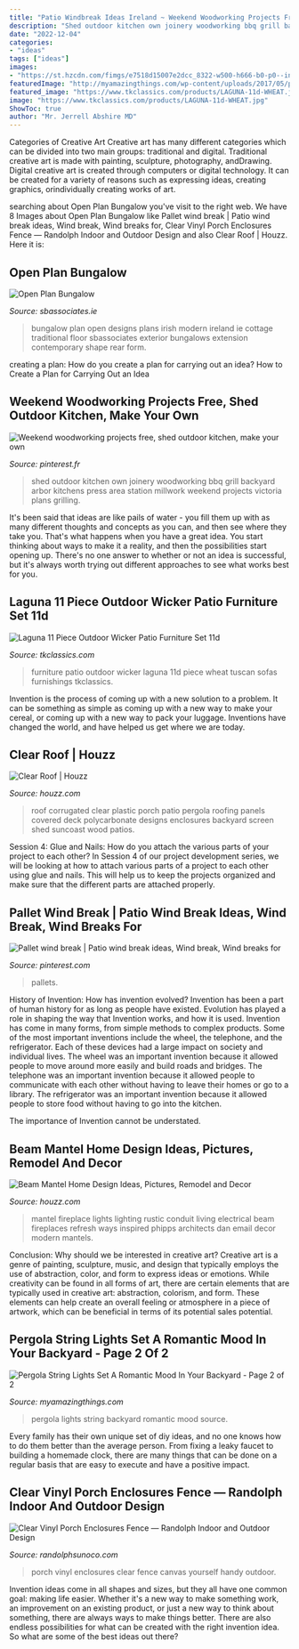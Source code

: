 ```yaml
---
title: "Patio Windbreak Ideas Ireland ~ Weekend Woodworking Projects Free, Shed Outdoor Kitchen, Make Your Own"
description: "Shed outdoor kitchen own joinery woodworking bbq grill backyard arbor kitchens press area station millwork weekend projects victoria plans grilling"
date: "2022-12-04"
categories:
- "ideas"
tags: ["ideas"]
images:
- "https://st.hzcdn.com/fimgs/e7518d15007e2dcc_8322-w500-h666-b0-p0--industrial-porch.jpg"
featuredImage: "http://myamazingthings.com/wp-content/uploads/2017/05/pergola-lights.jpg"
featured_image: "https://www.tkclassics.com/products/LAGUNA-11d-WHEAT.jpg"
image: "https://www.tkclassics.com/products/LAGUNA-11d-WHEAT.jpg"
ShowToc: true
author: "Mr. Jerrell Abshire MD"
---
```



Categories of Creative Art
Creative art has many different categories which can be divided into two main groups: traditional and digital. Traditional creative art is made with painting, sculpture, photography, andDrawing. Digital creative art is created through computers or digital technology. It can be created for a variety of reasons such as expressing ideas, creating graphics, orindividually creating works of art.

	

		
searching about Open Plan Bungalow you've visit to the right web. We have 8 Images about Open Plan Bungalow like Pallet wind break | Patio wind break ideas, Wind break, Wind breaks for, Clear Vinyl Porch Enclosures Fence — Randolph Indoor and Outdoor Design and also Clear Roof | Houzz. Here it is:
		
    
## Open Plan Bungalow

<img loading=lazy src="https://sbassociates.ie/wp-content/uploads/2016/03/Patio-3.jpg" onerror="this.onerror=null;this.src='https://tse2.mm.bing.net/th?id=OIP.APhKtFhewmhpCm5MXfhzCwHaFL&amp;pid=15.1';" alt="Open Plan Bungalow">

_Source: sbassociates.ie_

>bungalow plan open designs plans irish modern ireland ie cottage traditional floor sbassociates exterior bungalows extension contemporary shape rear form. 

	

creating a plan: How do you create a plan for carrying out an idea?
How to Create a Plan for Carrying Out an Idea

    
## Weekend Woodworking Projects Free, Shed Outdoor Kitchen, Make Your Own

<img loading=lazy src="https://i.pinimg.com/originals/33/cf/9f/33cf9fc83101cee0b7ebdd0cd0dcda20.jpg" onerror="this.onerror=null;this.src='https://tse4.mm.bing.net/th?id=OIP.PJqaO5zFoCy7FgfkaIoz3wHaE8&amp;pid=15.1';" alt="Weekend woodworking projects free, shed outdoor kitchen, make your own">

_Source: pinterest.fr_

>shed outdoor kitchen own joinery woodworking bbq grill backyard arbor kitchens press area station millwork weekend projects victoria plans grilling. 

	

It's been said that ideas are like pails of water - you fill them up with as many different thoughts and concepts as you can, and then see where they take you. That's what happens when you have a great idea. You start thinking about ways to make it a reality, and then the possibilities start opening up. There's no one answer to whether or not an idea is successful, but it's always worth trying out different approaches to see what works best for you.

    
## Laguna 11 Piece Outdoor Wicker Patio Furniture Set 11d

<img loading=lazy src="https://www.tkclassics.com/products/LAGUNA-11d-WHEAT.jpg" onerror="this.onerror=null;this.src='https://tse4.mm.bing.net/th?id=OIP.F5JTHGWn2-ECP1r5X_0a3QHaEO&amp;pid=15.1';" alt="Laguna 11 Piece Outdoor Wicker Patio Furniture Set 11d">

_Source: tkclassics.com_

>furniture patio outdoor wicker laguna 11d piece wheat tuscan sofas furnishings tkclassics. 

	

Invention is the process of coming up with a new solution to a problem. It can be something as simple as coming up with a new way to make your cereal, or coming up with a new way to pack your luggage. Inventions have changed the world, and have helped us get where we are today.

    
## Clear Roof | Houzz

<img loading=lazy src="https://st.hzcdn.com/fimgs/e7518d15007e2dcc_8322-w500-h666-b0-p0--industrial-porch.jpg" onerror="this.onerror=null;this.src='https://tse2.mm.bing.net/th?id=OIP.NoDttlSNzWWFZ03uakhJGQHaJ3&amp;pid=15.1';" alt="Clear Roof | Houzz">

_Source: houzz.com_

>roof corrugated clear plastic porch patio pergola roofing panels covered deck polycarbonate designs enclosures backyard screen shed suncoast wood patios. 

	

Session 4: Glue and Nails: How do you attach the various parts of your project to each other?
In Session 4 of our project development series, we will be looking at how to attach various parts of a project to each other using glue and nails. This will help us to keep the projects organized and make sure that the different parts are attached properly.

    
## Pallet Wind Break | Patio Wind Break Ideas, Wind Break, Wind Breaks For

<img loading=lazy src="https://i.pinimg.com/originals/19/25/a2/1925a25b1c81ad5be027d0012cbda611.jpg" onerror="this.onerror=null;this.src='https://tse4.mm.bing.net/th?id=OIP.Jaf1QzSmSoC8S9TZX_ejjQHaFj&amp;pid=15.1';" alt="Pallet wind break | Patio wind break ideas, Wind break, Wind breaks for">

_Source: pinterest.com_

>pallets. 

	

History of Invention: How has invention evolved?
Invention has been a part of human history for as long as people have existed. Evolution has played a role in shaping the way that Invention works, and how it is used. Invention has come in many forms, from simple methods to complex products. 
Some of the most important inventions include the wheel, the telephone, and the refrigerator. Each of these devices had a large impact on society and individual lives. The wheel was an important invention because it allowed people to move around more easily and build roads and bridges. The telephone was an important invention because it allowed people to communicate with each other without having to leave their homes or go to a library. The refrigerator was an important invention because it allowed people to store food without having to go into the kitchen. 

The importance of Invention cannot be understated.

    
## Beam Mantel Home Design Ideas, Pictures, Remodel And Decor

<img loading=lazy src="http://st.hzcdn.com/fimgs/0aa161730e419fbf_5622-w500-h666-b0-p0--rustic-living-room.jpg" onerror="this.onerror=null;this.src='https://tse3.mm.bing.net/th?id=OIP.H0AjGCy3Nfo83Mvtec9OmQHaJ3&amp;pid=15.1';" alt="Beam Mantel Home Design Ideas, Pictures, Remodel and Decor">

_Source: houzz.com_

>mantel fireplace lights lighting rustic conduit living electrical beam fireplaces refresh ways inspired phipps architects dan email decor modern mantels. 

	

Conclusion: Why should we be interested in creative art?
Creative art is a genre of painting, sculpture, music, and design that typically employs the use of abstraction, color, and form to express ideas or emotions. While creativity can be found in all forms of art, there are certain elements that are typically used in creative art: abstraction, colorism, and form. These elements can help create an overall feeling or atmosphere in a piece of artwork, which can be beneficial in terms of its potential sales potential.

    
## Pergola String Lights Set A Romantic Mood In Your Backyard - Page 2 Of 2

<img loading=lazy src="http://myamazingthings.com/wp-content/uploads/2017/05/pergola-lights.jpg" onerror="this.onerror=null;this.src='https://tse4.mm.bing.net/th?id=OIP.vhPaB5-T6T5AULfFtlGCZgHaHa&amp;pid=15.1';" alt="Pergola String Lights Set A Romantic Mood In Your Backyard - Page 2 of 2">

_Source: myamazingthings.com_

>pergola lights string backyard romantic mood source. 

	

Every family has their own unique set of diy ideas, and no one knows how to do them better than the average person. From fixing a leaky faucet to building a homemade clock, there are many things that can be done on a regular basis that are easy to execute and have a positive impact.

    
## Clear Vinyl Porch Enclosures Fence — Randolph Indoor And Outdoor Design

<img loading=lazy src="https://www.randolphsunoco.com/wp-content/uploads/2018/12/clear-vinyl-porch-enclosures-fence-1024x768.jpg" onerror="this.onerror=null;this.src='https://tse4.mm.bing.net/th?id=OIP.ZheNbfa0OYOykUiDohMcrAHaFj&amp;pid=15.1';" alt="Clear Vinyl Porch Enclosures Fence — Randolph Indoor and Outdoor Design">

_Source: randolphsunoco.com_

>porch vinyl enclosures clear fence canvas yourself handy outdoor. 

	

Invention ideas come in all shapes and sizes, but they all have one common goal: making life easier. Whether it's a new way to make something work, an improvement on an existing product, or just a new way to think about something, there are always ways to make things better. There are also endless possibilities for what can be created with the right invention idea. So what are some of the best ideas out there?

